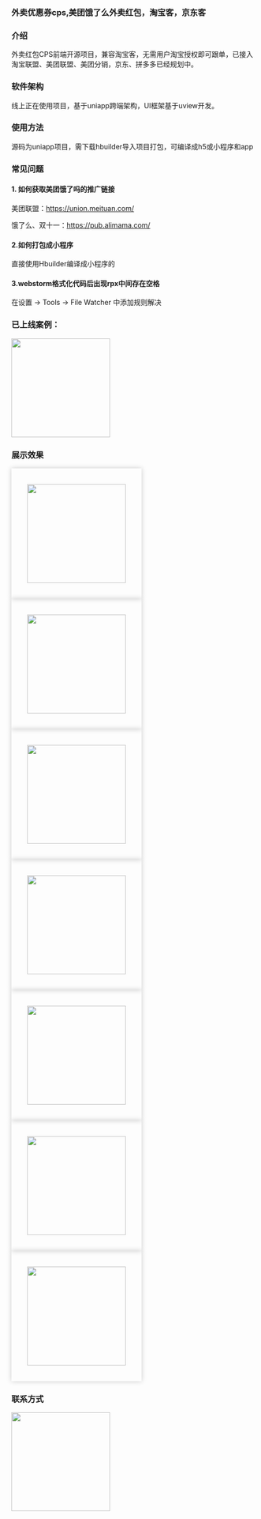 ### 外卖优惠券cps,美团饿了么外卖红包，淘宝客，京东客

### 介绍
外卖红包CPS前端开源项目，兼容淘宝客，无需用户淘宝授权即可跟单，已接入淘宝联盟、美团联盟、美团分销，京东、拼多多已经规划中。

### 软件架构
线上正在使用项目，基于uniapp跨端架构，UI框架基于uview开发。

### 使用方法
源码为uniapp项目，需下载hbuilder导入项目打包，可编译成h5或小程序和app

### 常见问题
#### 1. 如何获取美团饿了吗的推广链接

美团联盟：https://union.meituan.com/

饿了么、双十一：https://pub.alimama.com/

#### 2.如何打包成小程序

直接使用Hbuilder编译成小程序的

#### 3.webstorm格式化代码后出现rpx中间存在空格
在设置 -> Tools -> File Watcher 中添加规则解决


### 已上线案例：
<img src="https://raw.githubusercontent.com/happiren/dx-coupon-cps/master/examples/aixiang-wechat.jpg" width="200"/>


### 展示效果

<img style="padding: 32px;box-shadow: 0px 0px 10px rgb(0 0 0 / 20%);" src="https://raw.githubusercontent.com/happiren/dx-coupon-cps/master/examples/首页.jpg" width="200"/>
<img style="padding: 32px;box-shadow: 0px 0px 10px rgb(0 0 0 / 20%);" src="https://raw.githubusercontent.com/happiren/dx-coupon-cps/master/examples/饿了么.jpg" width="200"/>
<img style="padding: 32px;box-shadow: 0px 0px 10px rgb(0 0 0 / 20%);" src="https://raw.githubusercontent.com/happiren/dx-coupon-cps/master/examples/吃喝玩乐.jpg" width="200"/>
<img style="padding: 32px;box-shadow: 0px 0px 10px rgb(0 0 0 / 20%);" src="https://raw.githubusercontent.com/happiren/dx-coupon-cps/master/examples/美团.jpg" width="200"/>
<img style="padding: 32px;box-shadow: 0px 0px 10px rgb(0 0 0 / 20%);" src="https://raw.githubusercontent.com/happiren/dx-coupon-cps/master/examples/店铺.jpg" width="200"/>
<img style="padding: 32px;box-shadow: 0px 0px 10px rgb(0 0 0 / 20%);" src="https://raw.githubusercontent.com/happiren/dx-coupon-cps/master/examples/店铺.jpg" width="200"/>
<img style="padding: 32px;box-shadow: 0px 0px 10px rgb(0 0 0 / 20%);" src="https://raw.githubusercontent.com/happiren/dx-coupon-cps/master/examples/我的.jpg" width="200"/>

### 联系方式

<img src="https://raw.githubusercontent.com/happiren/dx-coupon-cps/master/examples/hap-wechat.jpg" width="200"/>

